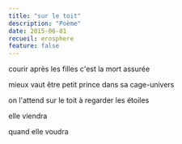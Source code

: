 ```yaml
---
title: "sur le toit"
description: "Poème"
date: 2015-06-01
recueil: erosphere
feature: false
---
```


courir après les filles
c'est la mort assurée

mieux vaut être petit prince
dans sa cage-univers

on l'attend sur le toit
à regarder les étoiles

elle viendra

quand elle voudra
